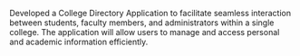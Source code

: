 Developed a College Directory Application to facilitate seamless interaction between students,
faculty members, and administrators within a single college. The application will allow users to
manage and access personal and academic information efficiently.
